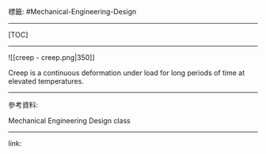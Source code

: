 標籤: #Mechanical-Engineering-Design 

---

[TOC]

---

![[creep - creep.png|350]]

Creep is a continuous deformation under load for long periods of time at elevated temperatures.

---

參考資料:

Mechanical Engineering Design class

---

link:

